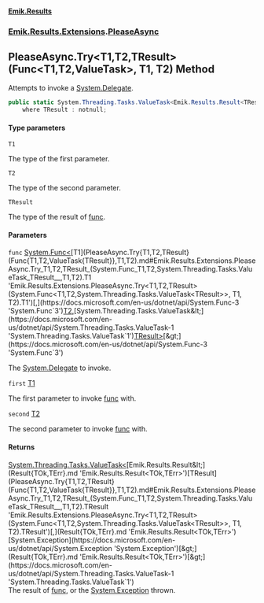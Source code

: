 #### [Emik.Results](index.md 'index')
### [Emik.Results.Extensions](Emik.Results.Extensions.md 'Emik.Results.Extensions').[PleaseAsync](PleaseAsync.md 'Emik.Results.Extensions.PleaseAsync')

## PleaseAsync.Try<T1,T2,TResult>(Func<T1,T2,ValueTask<TResult>>, T1, T2) Method

Attempts to invoke a [System.Delegate](https://docs.microsoft.com/en-us/dotnet/api/System.Delegate 'System.Delegate').

```csharp
public static System.Threading.Tasks.ValueTask<Emik.Results.Result<TResult,System.Exception>> Try<T1,T2,TResult>(System.Func<T1,T2,System.Threading.Tasks.ValueTask<TResult>> func, T1 first, T2 second)
    where TResult : notnull;
```
#### Type parameters

<a name='Emik.Results.Extensions.PleaseAsync.Try_T1,T2,TResult_(System.Func_T1,T2,System.Threading.Tasks.ValueTask_TResult__,T1,T2).T1'></a>

`T1`

The type of the first parameter.

<a name='Emik.Results.Extensions.PleaseAsync.Try_T1,T2,TResult_(System.Func_T1,T2,System.Threading.Tasks.ValueTask_TResult__,T1,T2).T2'></a>

`T2`

The type of the second parameter.

<a name='Emik.Results.Extensions.PleaseAsync.Try_T1,T2,TResult_(System.Func_T1,T2,System.Threading.Tasks.ValueTask_TResult__,T1,T2).TResult'></a>

`TResult`

The type of the result of [func](PleaseAsync.Try{T1,T2,TResult}(Func{T1,T2,ValueTask{TResult}},T1,T2).md#Emik.Results.Extensions.PleaseAsync.Try_T1,T2,TResult_(System.Func_T1,T2,System.Threading.Tasks.ValueTask_TResult__,T1,T2).func 'Emik.Results.Extensions.PleaseAsync.Try<T1,T2,TResult>(System.Func<T1,T2,System.Threading.Tasks.ValueTask<TResult>>, T1, T2).func').
#### Parameters

<a name='Emik.Results.Extensions.PleaseAsync.Try_T1,T2,TResult_(System.Func_T1,T2,System.Threading.Tasks.ValueTask_TResult__,T1,T2).func'></a>

`func` [System.Func&lt;](https://docs.microsoft.com/en-us/dotnet/api/System.Func-3 'System.Func`3')[T1](PleaseAsync.Try{T1,T2,TResult}(Func{T1,T2,ValueTask{TResult}},T1,T2).md#Emik.Results.Extensions.PleaseAsync.Try_T1,T2,TResult_(System.Func_T1,T2,System.Threading.Tasks.ValueTask_TResult__,T1,T2).T1 'Emik.Results.Extensions.PleaseAsync.Try<T1,T2,TResult>(System.Func<T1,T2,System.Threading.Tasks.ValueTask<TResult>>, T1, T2).T1')[,](https://docs.microsoft.com/en-us/dotnet/api/System.Func-3 'System.Func`3')[T2](PleaseAsync.Try{T1,T2,TResult}(Func{T1,T2,ValueTask{TResult}},T1,T2).md#Emik.Results.Extensions.PleaseAsync.Try_T1,T2,TResult_(System.Func_T1,T2,System.Threading.Tasks.ValueTask_TResult__,T1,T2).T2 'Emik.Results.Extensions.PleaseAsync.Try<T1,T2,TResult>(System.Func<T1,T2,System.Threading.Tasks.ValueTask<TResult>>, T1, T2).T2')[,](https://docs.microsoft.com/en-us/dotnet/api/System.Func-3 'System.Func`3')[System.Threading.Tasks.ValueTask&lt;](https://docs.microsoft.com/en-us/dotnet/api/System.Threading.Tasks.ValueTask-1 'System.Threading.Tasks.ValueTask`1')[TResult](PleaseAsync.Try{T1,T2,TResult}(Func{T1,T2,ValueTask{TResult}},T1,T2).md#Emik.Results.Extensions.PleaseAsync.Try_T1,T2,TResult_(System.Func_T1,T2,System.Threading.Tasks.ValueTask_TResult__,T1,T2).TResult 'Emik.Results.Extensions.PleaseAsync.Try<T1,T2,TResult>(System.Func<T1,T2,System.Threading.Tasks.ValueTask<TResult>>, T1, T2).TResult')[&gt;](https://docs.microsoft.com/en-us/dotnet/api/System.Threading.Tasks.ValueTask-1 'System.Threading.Tasks.ValueTask`1')[&gt;](https://docs.microsoft.com/en-us/dotnet/api/System.Func-3 'System.Func`3')

The [System.Delegate](https://docs.microsoft.com/en-us/dotnet/api/System.Delegate 'System.Delegate') to invoke.

<a name='Emik.Results.Extensions.PleaseAsync.Try_T1,T2,TResult_(System.Func_T1,T2,System.Threading.Tasks.ValueTask_TResult__,T1,T2).first'></a>

`first` [T1](PleaseAsync.Try{T1,T2,TResult}(Func{T1,T2,ValueTask{TResult}},T1,T2).md#Emik.Results.Extensions.PleaseAsync.Try_T1,T2,TResult_(System.Func_T1,T2,System.Threading.Tasks.ValueTask_TResult__,T1,T2).T1 'Emik.Results.Extensions.PleaseAsync.Try<T1,T2,TResult>(System.Func<T1,T2,System.Threading.Tasks.ValueTask<TResult>>, T1, T2).T1')

The first parameter to invoke [func](PleaseAsync.Try{T1,T2,TResult}(Func{T1,T2,ValueTask{TResult}},T1,T2).md#Emik.Results.Extensions.PleaseAsync.Try_T1,T2,TResult_(System.Func_T1,T2,System.Threading.Tasks.ValueTask_TResult__,T1,T2).func 'Emik.Results.Extensions.PleaseAsync.Try<T1,T2,TResult>(System.Func<T1,T2,System.Threading.Tasks.ValueTask<TResult>>, T1, T2).func') with.

<a name='Emik.Results.Extensions.PleaseAsync.Try_T1,T2,TResult_(System.Func_T1,T2,System.Threading.Tasks.ValueTask_TResult__,T1,T2).second'></a>

`second` [T2](PleaseAsync.Try{T1,T2,TResult}(Func{T1,T2,ValueTask{TResult}},T1,T2).md#Emik.Results.Extensions.PleaseAsync.Try_T1,T2,TResult_(System.Func_T1,T2,System.Threading.Tasks.ValueTask_TResult__,T1,T2).T2 'Emik.Results.Extensions.PleaseAsync.Try<T1,T2,TResult>(System.Func<T1,T2,System.Threading.Tasks.ValueTask<TResult>>, T1, T2).T2')

The second parameter to invoke [func](PleaseAsync.Try{T1,T2,TResult}(Func{T1,T2,ValueTask{TResult}},T1,T2).md#Emik.Results.Extensions.PleaseAsync.Try_T1,T2,TResult_(System.Func_T1,T2,System.Threading.Tasks.ValueTask_TResult__,T1,T2).func 'Emik.Results.Extensions.PleaseAsync.Try<T1,T2,TResult>(System.Func<T1,T2,System.Threading.Tasks.ValueTask<TResult>>, T1, T2).func') with.

#### Returns
[System.Threading.Tasks.ValueTask&lt;](https://docs.microsoft.com/en-us/dotnet/api/System.Threading.Tasks.ValueTask-1 'System.Threading.Tasks.ValueTask`1')[Emik.Results.Result&lt;](Result{TOk,TErr}.md 'Emik.Results.Result<TOk,TErr>')[TResult](PleaseAsync.Try{T1,T2,TResult}(Func{T1,T2,ValueTask{TResult}},T1,T2).md#Emik.Results.Extensions.PleaseAsync.Try_T1,T2,TResult_(System.Func_T1,T2,System.Threading.Tasks.ValueTask_TResult__,T1,T2).TResult 'Emik.Results.Extensions.PleaseAsync.Try<T1,T2,TResult>(System.Func<T1,T2,System.Threading.Tasks.ValueTask<TResult>>, T1, T2).TResult')[,](Result{TOk,TErr}.md 'Emik.Results.Result<TOk,TErr>')[System.Exception](https://docs.microsoft.com/en-us/dotnet/api/System.Exception 'System.Exception')[&gt;](Result{TOk,TErr}.md 'Emik.Results.Result<TOk,TErr>')[&gt;](https://docs.microsoft.com/en-us/dotnet/api/System.Threading.Tasks.ValueTask-1 'System.Threading.Tasks.ValueTask`1')  
The result of [func](PleaseAsync.Try{T1,T2,TResult}(Func{T1,T2,ValueTask{TResult}},T1,T2).md#Emik.Results.Extensions.PleaseAsync.Try_T1,T2,TResult_(System.Func_T1,T2,System.Threading.Tasks.ValueTask_TResult__,T1,T2).func 'Emik.Results.Extensions.PleaseAsync.Try<T1,T2,TResult>(System.Func<T1,T2,System.Threading.Tasks.ValueTask<TResult>>, T1, T2).func'), or the [System.Exception](https://docs.microsoft.com/en-us/dotnet/api/System.Exception 'System.Exception') thrown.